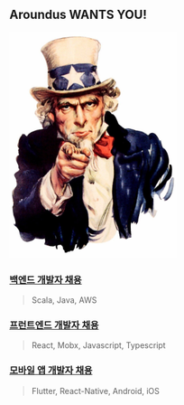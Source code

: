 ## Aroundus WANTS YOU!

<img src="./img/we-want-you.jpg" height="400" />

### [백엔드 개발자 채용](./backend.md)

> Scala, Java, AWS

### [프런트엔드 개발자 채용](./frontend.md)

> React, Mobx, Javascript, Typescript

### [모바일 앱 개발자 채용](./frontend.md)

> Flutter, React-Native, Android, iOS
